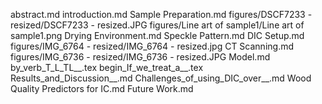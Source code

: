 abstract.md
introduction.md
Sample Preparation.md
figures/DSCF7233 - resized/DSCF7233 - resized.JPG
figures/Line art of sample1/Line art of sample1.png
Drying Environment.md
Speckle Pattern.md
DIC Setup.md
figures/IMG_6764 - resized/IMG_6764 - resized.jpg
CT Scanning.md
figures/IMG_6736 - resized/IMG_6736 - resized.JPG
Model.md
by_verb_T_L_TL__.tex
begin_If_we_treat_a__.tex
Results_and_Discussion__.md
Challenges_of_using_DIC_over__.md
Wood Quality Predictors for IC.md
Future Work.md
  